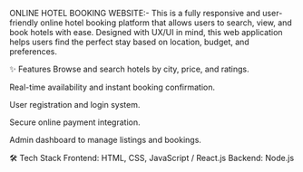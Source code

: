 ONLINE HOTEL BOOKING WEBSITE:-
This is a fully responsive and user-friendly online hotel booking platform that allows users to search, view, and book hotels with ease. Designed with UX/UI in mind, this web application helps users find the perfect stay based on location, budget, and preferences.

✨ Features
Browse and search hotels by city, price, and ratings.

Real-time availability and instant booking confirmation.

User registration and login system.

Secure online payment integration.

Admin dashboard to manage listings and bookings.

🛠 Tech Stack
Frontend: HTML, CSS, JavaScript / React.js
Backend: Node.js 


